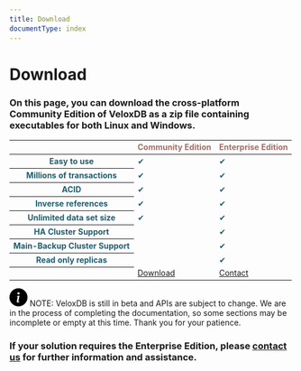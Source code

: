 ```yaml
---
title: Download
documentType: index
---
```

<style type="text/css">
    table thead th {
        color: #a36e64;
    }
    table tbody td,
    table tbody th {
        color: #205d6f;
    }  
</style>
<div class="container container-maxwidth">
    <div class="p-3">
    </div>
    <div class="row py-5">
        <div class="col-md-push-2 col-md-8 text-center">
            <h1 class="color-2 weight-300">Download
            </h1>
        </div>
    </div>
     <div class="row py-5">
        <div class="col-md-push-2 col-md-8 text-justify">
            <h3 class="weight-300">On this page, you can download the cross-platform Community Edition of VeloxDB as a zip file containing executables for both Linux and Windows.
            </h3>
        </div>
    </div>
    <div class="row">
        <div class="col-sm-push-2 col-sm-8 col-md-push-3 col-md-6">
            <table class="table table-striped table-condensed">
                <thead>
                    <tr>
                        <th class="text-center" scope="col"></th>
                        <th class="text-center weight-400" scope="col">Community Edition</th>
                        <th class="text-center weight-400" scope="col">Enterprise Edition</th>
                    </tr>
                </thead>
                <tbody>
                    <tr>
                        <th scope="row" class="weight-400">Easy to use</th>
                        <td class="text-center">&#x2714;</td>
                        <td class="text-center">&#x2714;</td>
                    </tr>
                    <tr>
                        <th scope="row" class="weight-400">Millions of transactions</th>
                        <td class="text-center">&#x2714;</td>
                        <td class="text-center">&#x2714;</td>
                    </tr>
                    <tr>
                        <th scope="row" class="weight-400">ACID</th>
                        <td class="text-center">&#x2714;</td>
                        <td class="text-center">&#x2714;</td>
                    </tr>
                    <tr>
                        <th scope="row" class="weight-400">Inverse references</th>
                        <td class="text-center">&#x2714;</td>
                        <td class="text-center">&#x2714;</td>
                    </tr>
                    <tr>
                        <th scope="row" class="weight-400">Unlimited data set size</th>
                        <td class="text-center">&#x2714;</td>
                        <td class="text-center">&#x2714;</td>
                    </tr>
                    <tr>
                        <th scope="row" class="weight-400">HA Cluster Support</th>
                        <td></td>
                        <td class="text-center">&#x2714;</td>
                    </tr>
                    <tr>
                        <th scope="row" class="weight-400">Main-Backup Cluster Support</th>
                        <td></td>
                        <td class="text-center">&#x2714;</td>
                    </tr>
                    <tr>
                        <th scope="row" class="weight-400">Read only replicas</th>
                        <td></td>
                        <td class="text-center">&#x2714;</td>
                    </tr>
                    <tr>
                        <th scope="row"></th>
                        <td class="text-center"><a class="btn btn-default" role="button" href="https://github.com/VeloxDB/VeloxDB/releases/download/__vlxversion__/vlxdb.__vlxversion__.zip">Download</a></td>
                        <td class="text-center"><a class="btn btn-default" role="button" href="contact.md">Contact</a></td>
                    </tr>
                </tbody>
            </table>
        </div>
    </div>
    <div class="row">
        <div class="col-md-push-2 col-md-8">
            <p class="note"><img src = "images/bi_info-circle-fill.svg" alt ="" class = "img-center"><span class="img-center"> NOTE: VeloxDB is still in beta and APIs are subject to change. We are in the process of completing the documentation, so some sections may be incomplete or empty at this time. Thank you for your patience.</span>
            </p>
        </div>
    </div>
    <div class="row py-5">
        <div class="col-md-push-2 col-md-8 text-justify">
            <h3 class="weight-300">If your solution requires the Enterprise Edition, please <a href="contact.md">contact us</a> for further information and assistance.</h3>
        </div>
    </div>
    <div class="p-3">
    </div>
     <div class="p-3">
    </div>
    <div class="row sepfooter">
    </div>
</div>